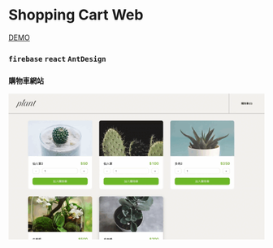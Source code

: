 # Shopping Cart Web

 [DEMO](https://c107165108.github.io/shopping-cart-web/index.html)

### ` firebase ` ` react ` ` AntDesign `

### ` 購物車網站 `

<img src="https://raw.githubusercontent.com/C107165108/shopping-cart-web/master/pic/addcart.gif" width="800" alt="addcart"/>

